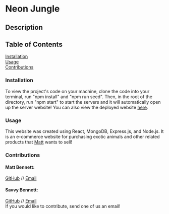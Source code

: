 # Neon Jungle

## Description


## Table of Contents
[Installation](https://github.com/matty-bennett/neon-jungle/tree/main#installation)
<br>
[Usage](https://github.com/matty-bennett/neon-jungle/tree/main#usage)
<br>
[Contributions](https://github.com/matty-bennett/neon-jungle/tree/main#contributions)

### Installation
To view the project's code on your machine, clone the code into your terminal, run "npm install" and "npm run seed". Then, in the root of the directory, run "npm start" to start the servers and it will automatically open up the server website! You can also view the deployed website [here](link).

### Usage
This website was created using React, MongoDB, Express.js, and Node.js. It is an e-commerce website for purchasing exotic animals and other related products that [Matt](https://github.com/matty-bennett/neon-jungle/tree/main#matt-bennett) wants to sell!

### Contributions
#### Matt Bennett: 
[GitHub](https://github.com/matty-bennett) // [Email](mailto:bennyot10@gmail.com)
<br>
#### Savvy Bennett: 
[GitHub](https://github.com/savbennett8) // [Email](mailto:savvy.bennett8@gmail.com)
<br>
If you would like to contribute, send one of us an email!
